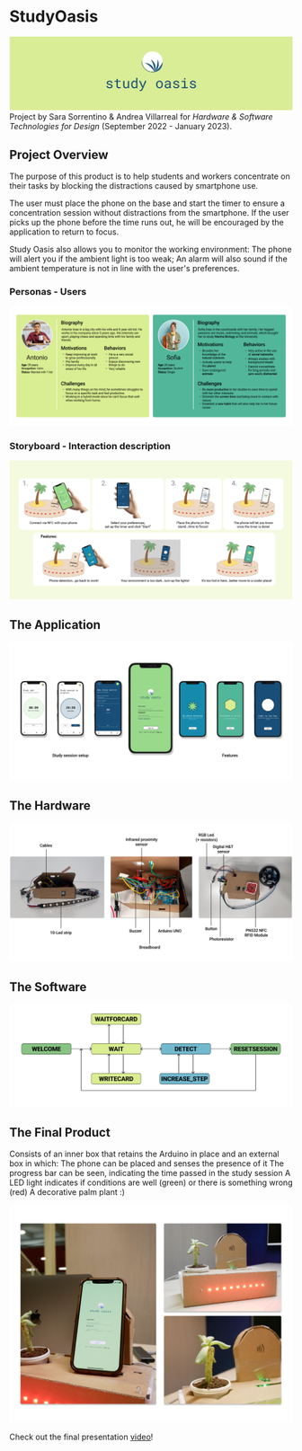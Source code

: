 # StudyOasis
![Logo](Images/StudyOasis.png)
Project by Sara Sorrentino & Andrea Villarreal for _Hardware & Software Technologies for Design_ (September 2022 - January 2023).

## Project Overview
The purpose of this product is to help students and workers concentrate on their tasks by blocking the distractions caused by smartphone use.

The user must place the phone on the base and start the timer to ensure a concentration session without distractions from the smartphone. If the user picks up the phone before the time runs out, he will be encouraged by the application to return to focus.

Study Oasis also allows you to monitor the working environment:
The phone will alert you if the ambient light is too weak;
An alarm will also sound if the ambient temperature is not in line with the user's preferences.

### Personas - Users
![Logo](Images/Personas.png)

### Storyboard - Interaction description
![Logo](Images/Storyboard.png)

## The Application
![Logo](Images/TheApplication.png)

## The Hardware 
![Logo](Images/TheHardware.png)

## The Software
![Logo](Images/TheSoftware.png)

## The Final Product
Consists of an inner box that retains the Arduino in place and an external box in which: 
The phone can be placed and senses the presence of it
The progress bar can be seen, indicating the time passed in the study session
A LED light indicates if conditions are well (green) or there is something wrong (red) 
A decorative palm plant :) 

![Logo](Images/FinalProduct.png)

Check out the final presentation [video](https://polimi365-my.sharepoint.com/personal/10947355_polimi_it/_layouts/15/stream.aspx?id=%2Fpersonal%2F10947355%5Fpolimi%5Fit%2FDocuments%2FFinal%20Video%20Study%20Oasis%2Emp4&nav=eyJyZWZlcnJhbEluZm8iOnsicmVmZXJyYWxBcHAiOiJPbmVEcml2ZUZvckJ1c2luZXNzIiwicmVmZXJyYWxBcHBQbGF0Zm9ybSI6IldlYiIsInJlZmVycmFsTW9kZSI6InZpZXciLCJyZWZlcnJhbFZpZXciOiJNeUZpbGVzTGlua0NvcHkifX0&ga=1&referrer=StreamWebApp%2EWeb&referrerScenario=AddressBarCopied%2Eview%2E3e36d61b%2D9d96%2D4b80%2D8f6f%2D95cf6fbb759a)!

